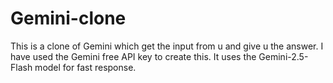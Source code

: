 # Gemini-clone
This is a clone of Gemini which get the input from u and give u the answer. I have used the Gemini free API key to create this. It uses the Gemini-2.5-Flash model for fast response.
